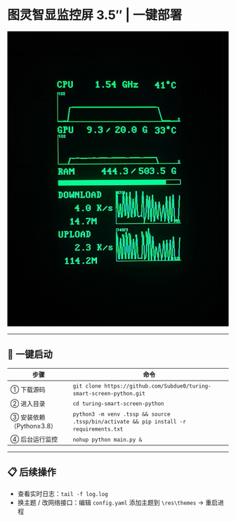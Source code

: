 # 图灵智显监控屏 3.5″ | 一键部署

![屏幕预览](https://github.com/Subdue0/turing-smart-screen-python/raw/master/res/themes/MyTheme/preview.png)

---

## 🚀 一键启动

| 步骤 | 命令 |
| ---- | ---- |
| ① 下载源码 | `git clone https://github.com/Subdue0/turing-smart-screen-python.git` |
| ② 进入目录 | `cd turing-smart-screen-python` |
| ③ 安装依赖（Python≥3.8） | `python3 -m venv .tssp && source .tssp/bin/activate && pip install -r requirements.txt` |
| ④ 后台运行监控 | `nohup python main.py &` |

---

## 📋 后续操作
- 查看实时日志：`tail -f log.log`
- 换主题 / 改网络接口：编辑 `config.yaml` 添加主题到 `\res\themes` → 重启进程